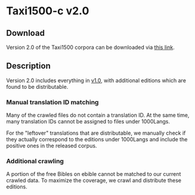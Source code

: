 # Taxi1500-c v2.0

## Download
Version 2.0 of the Taxi1500 corpora can be downloaded via [this link](https://cis.lmu.de/~yehao/data/Taxi1500-c_v2.0.zip).

## Description
Version 2.0 includes everything in [v1.0](../Taxi1500-c_v1.0/), with additional editions which are found to be distributable.

### Manual translation ID matching
Many of the crawled files do not contain a translation ID. At the same time, many translation IDs cannot be assigned to files under 1000Langs.

For the "leftover" translations that are distributable, we manually check if they actually correspond to the editions under 1000Langs and include the positive ones in the released corpus.

### Additional crawling
A portion of the free Bibles on ebible cannot be matched to our current crawled data. To maximize the coverage, we crawl and distribute these editions.
